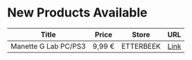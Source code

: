 # New Products Available

| Title | Price | Store | URL |
|---|---|---|---|
| Manette G Lab PC/PS3 | 9,99 € | ETTERBEEK | [Link](https://www.cashconverters.be/fr/accessoires-jeux-video/822762-manette-g-lab-pc-ps3.html) |
